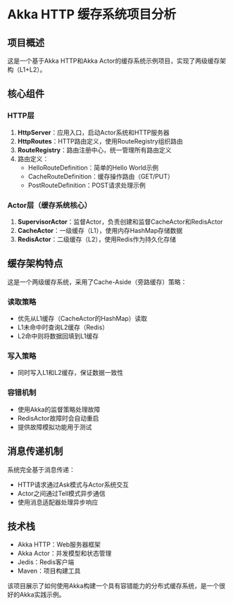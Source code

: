 # Akka HTTP 缓存系统项目分析

## 项目概述

这是一个基于Akka HTTP和Akka Actor的缓存系统示例项目，实现了两级缓存架构（L1+L2）。

## 核心组件

### HTTP层

1. **HttpServer**：应用入口，启动Actor系统和HTTP服务器
2. **HttpRoutes**：HTTP路由定义，使用RouteRegistry组织路由
3. **RouteRegistry**：路由注册中心，统一管理所有路由定义
4. 路由定义：
   - HelloRouteDefinition：简单的Hello World示例
   - CacheRouteDefinition：缓存操作路由（GET/PUT）
   - PostRouteDefinition：POST请求处理示例

### Actor层（缓存系统核心）

1. **SupervisorActor**：监督Actor，负责创建和监督CacheActor和RedisActor
2. **CacheActor**：一级缓存（L1），使用内存HashMap存储数据
3. **RedisActor**：二级缓存（L2），使用Redis作为持久化存储

## 缓存架构特点

这是一个两级缓存系统，采用了Cache-Aside（旁路缓存）策略：

### 读取策略

- 优先从L1缓存（CacheActor的HashMap）读取
- L1未命中时查询L2缓存（Redis）
- L2命中则将数据回填到L1缓存

### 写入策略

- 同时写入L1和L2缓存，保证数据一致性

### 容错机制

- 使用Akka的监督策略处理故障
- RedisActor故障时会自动重启
- 提供故障模拟功能用于测试

## 消息传递机制

系统完全基于消息传递：
- HTTP请求通过Ask模式与Actor系统交互
- Actor之间通过Tell模式异步通信
- 使用消息适配器处理异步响应

## 技术栈

- Akka HTTP：Web服务器框架
- Akka Actor：并发模型和状态管理
- Jedis：Redis客户端
- Maven：项目构建工具

该项目展示了如何使用Akka构建一个具有容错能力的分布式缓存系统，是一个很好的Akka实践示例。